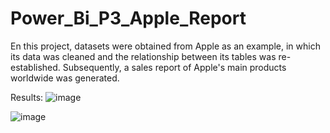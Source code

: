 # Power_Bi_P3_Apple_Report

En this project, datasets were obtained from Apple as an example, in which its data was cleaned and the relationship between its tables was re-established. Subsequently, a sales report of Apple's main products worldwide was generated.

Results:
![image](https://github.com/ELopez2657/Power_Bi_P4_Apple_Report/assets/146747798/7b235743-4ef6-48e9-9191-8f01b05306fb)

![image](https://github.com/ELopez2657/Power_Bi_P3_Apple_Report/assets/146747798/d21d80d6-f088-42ea-9fa0-d2d959c85ae5)


